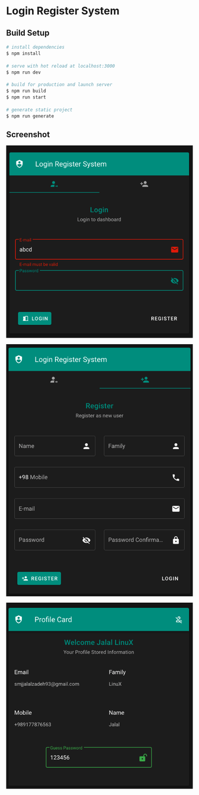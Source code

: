 # Login Register System

## Build Setup

```bash
# install dependencies
$ npm install

# serve with hot reload at localhost:3000
$ npm run dev

# build for production and launch server
$ npm run build
$ npm run start

# generate static project
$ npm run generate
```

## Screenshot

![screenshot-1](screenshots/1400-02-28-2.png)

![screenshot-1](screenshots/1400-02-28-3.png)

![screenshot-1](screenshots/1400-02-28-1.png)
